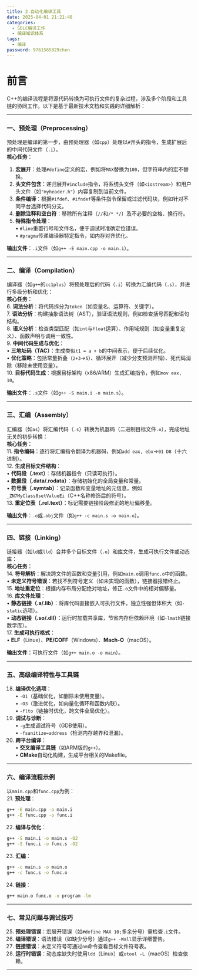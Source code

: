 ```yaml
---
title: 2.自动化编译工具
date: 2025-04-01 21:21:48
categories:
  - SDLC编译工作
  - 编译知识体系
tags:
  - 编译
password: 9761565829chen
---
```

# 前言
C++的编译流程是将源代码转换为可执行文件的复杂过程，涉及多个阶段和工具链的协同工作。以下是基于最新技术文档和实践的详细解析：

---

### 一、**预处理（Preprocessing）**
预处理是编译的第一步，由预处理器（如`cpp`）处理以`#`开头的指令，生成扩展后的中间代码文件（`.i`）。  
**核心任务**：  
1. **宏展开**：处理`#define`定义的宏，例如将`MAX`替换为`100`，但字符串内的宏不替换。
2. **头文件包含**：递归展开`#include`指令，将系统头文件（如`<iostream>`）和用户头文件（如`"myheader.h"`）内容复制到当前文件。
3. **条件编译**：根据`#ifdef`、`#ifndef`等条件指令保留或过滤代码块，例如针对不同平台选择代码分支。
4. **删除注释和空白符**：移除所有注释（`//`和`/* */`）及不必要的空格、换行符。
5. **特殊指令处理**：  
   • `#line`重置行号和文件名，便于调试时准确定位错误。  
   • `#pragma`传递编译器特定指令，如内存对齐优化。

**输出文件**：`.i`文件（如`g++ -E main.cpp -o main.i`）。

---

### 二、**编译（Compilation）**
编译器（如`g++`的`cc1plus`）将预处理后的代码（`.i`）转换为汇编代码（`.s`），并进行多级分析和优化：  
**核心任务**：  
6. **词法分析**：将代码拆分为`token`（如变量名、运算符、关键字）。  
7. **语法分析**：构建抽象语法树（AST），验证语法规则，例如检查括号匹配和语句结构。  
8. **语义分析**：检查类型匹配（如`int`与`float`运算）、作用域规则（如变量重复定义）、函数声明与调用一致性。  
9. **中间代码生成与优化**：  
   • **三地址码（TAC）**：生成类似`t1 = a + b`的中间表示，便于后续优化。  
   • **优化策略**：包括常量折叠（`2+3`→`5`）、循环展开（减少分支预测开销）、死代码消除（移除未使用变量）。  
10. **目标代码生成**：根据目标架构（x86/ARM）生成汇编指令，例如`mov eax, 10`。  

**输出文件**：`.s`文件（如`g++ -S main.i -o main.s`）。

---

### 三、**汇编（Assembly）**
汇编器（如`as`）将汇编代码（`.s`）转换为机器码（二进制目标文件`.o`），完成地址无关的初步转换：  
**核心任务**：  
11. **指令编码**：逐行将汇编指令翻译为机器码，例如`add eax, ebx`→`01 D8`（十六进制）。  
12. **生成目标文件结构**：  
   • **代码段（.text）**：存储机器指令（只读可执行）。  
   • **数据段（.data/.rodata）**：存储初始化的全局变量和常量。  
   • **符号表（.symtab）**：记录函数和变量地址的元信息，例如`_ZN7MyClass8setValueEi`（C++名称修饰后的符号）。  
13. **重定位表（.rel.text）**：标记需要链接阶段修正的地址偏移量。  

**输出文件**：`.o`或`.obj`文件（如`g++ -c main.s -o main.o`）。

---

### 四、**链接（Linking）**
链接器（如`ld`或`lld`）合并多个目标文件（`.o`）和库文件，生成可执行文件或动态库：  
**核心任务**：  
14. **符号解析**：解决跨文件的函数和变量引用，例如`main.o`调用`func.o`中的函数。  
   • **未定义符号错误**：若找不到符号定义（如未实现的函数），链接器报错终止。  
15. **地址重定位**：根据内存布局分配绝对地址，修正`.o`文件中的相对偏移量。  
16. **库文件处理**：  
   • **静态链接（.a/.lib）**：将库代码直接嵌入可执行文件，独立性强但体积大（如`-static`选项）。  
   • **动态链接（.so/.dll）**：运行时加载共享库，节省内存但依赖环境（如`-lmath`链接数学库）。  
17. **生成可执行格式**：  
   • **ELF**（Linux）、**PE/COFF**（Windows）、**Mach-O**（macOS）。  

**输出文件**：可执行文件（如`g++ main.o -o main`）。

---

### 五、**高级编译特性与工具链**
18. **编译优化选项**：  
   • `-O1`（基础优化，如删除未使用变量）。  
   • `-O3`（激进优化，如向量化循环和函数内联）。  
   • `-flto`（链接时优化，跨文件全局优化）。  
19. **调试与诊断**：  
   • `-g`生成调试符号（GDB使用）。  
   • `-fsanitize=address`（检测内存越界和泄漏）。  
20. **跨平台编译**：  
   • **交叉编译工具链**（如ARM版的`g++`）。  
   • **CMake**自动化构建，生成平台相关的Makefile。

---

### 六、**编译流程示例**
以`main.cpp`和`func.cpp`为例：  
21. **预处理**：  
   ```bash  
   g++ -E main.cpp -o main.i  
   g++ -E func.cpp -o func.i  
   ```  
22. **编译与优化**：  
   ```bash  
   g++ -S main.i -o main.s -O2  
   g++ -S func.i -o func.s -O2  
   ```  
23. **汇编**：  
   ```bash  
   g++ -c main.s -o main.o  
   g++ -c func.s -o func.o  
   ```  
24. **链接**：  
   ```bash  
   g++ main.o func.o -o program -lm  
   ```  

---

### 七、**常见问题与调试技巧**
25. **预处理错误**：宏展开错误（如`#define MAX 10;`多余分号）需检查`.i`文件。  
26. **编译错误**：语法错误（如缺少分号）通过`g++ -Wall`显示详细警告。  
27. **链接错误**：未定义符号可通过`nm`命令查看目标文件符号表。  
28. **运行时错误**：动态库缺失时使用`ldd`（Linux）或`otool -L`（macOS）检查依赖。

---
